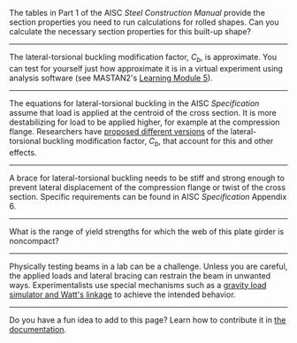 The tables in Part 1 of the AISC *Steel Construction Manual* provide the section
properties you need to run calculations for rolled shapes. Can you calculate the
necessary section properties for this built-up shape?

--------------------------------------------------------------------------------

The lateral-torsional buckling modification factor, $C_b$, is approximate. You
can test for yourself just how approximate it is in a virtual experiment using
analysis software (see MASTAN2's
[Learning Module 5](http://www.mastan2.com/stabilityfun.html)).

--------------------------------------------------------------------------------

The equations for lateral-torsional buckling in the AISC *Specification* assume
that load is applied at the centroid of the cross section. It is more
destabilizing for load to be applied higher, for example at the compression
flange. Researchers have
[proposed different versions](https://www.aisc.org/A-Unified-Approach-to-the-Elastic-Lateral-Buckling-of-Beams)
of the lateral-torsional buckling modification factor, $C_b$, that account for
this and other effects.

--------------------------------------------------------------------------------

A brace for lateral-torsional buckling needs to be stiff and strong enough to
prevent lateral displacement of the compression flange or twist of the cross
section. Specific requirements can be found in AISC *Specification* Appendix 6.

--------------------------------------------------------------------------------

What is the range of yield strengths for which the web of this plate girder is
noncompact?

--------------------------------------------------------------------------------

Physically testing beams in a lab can be a challenge. Unless you are careful,
the applied loads and lateral bracing can restrain the beam in unwanted ways.
Experimentalists use special mechanisms such as a
[gravity load simulator and Watt's linkage](https://dx.doi.org/10.1007/BF02326237)
to achieve the intended behavior.

--------------------------------------------------------------------------------

Do you have a fun idea to add to this page? Learn how to contribute it in
[the documentation](../docs/#Adding-a-more-fun-item).
